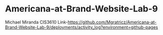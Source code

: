 # Americana-at-Brand-Website-Lab-9
Michael Miranda CIS3610
Link-https://github.com/Mgratricz/Americana-at-Brand-Website-Lab-9/deployments/activity_log?environment=github-pages
